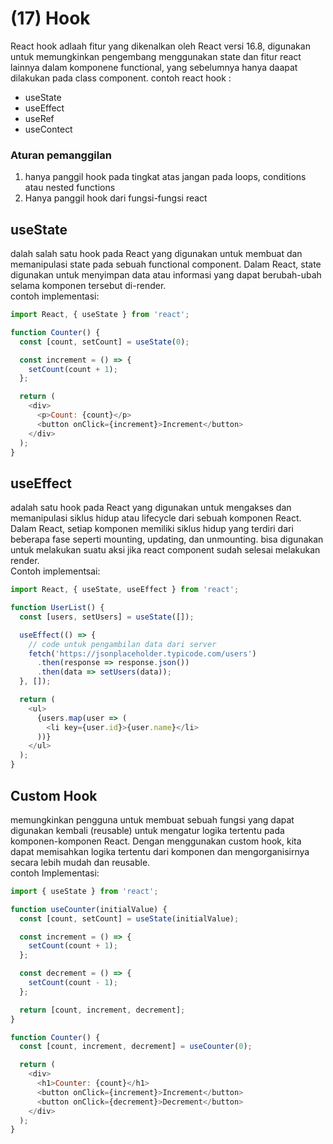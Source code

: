 # (17) Hook #
React hook adlaah fitur yang dikenalkan oleh React versi 16.8, digunakan untuk memungkinkan pengembang menggunakan state dan fitur react lainnya dalam komponene functional, yang sebelumnya hanya daapat dilakukan pada class component. contoh react hook :
- useState
- useEffect
- useRef
- useContect
### Aturan pemanggilan ###
1. hanya panggil hook pada tingkat atas jangan pada loops, conditions atau nested functions
2. Hanya panggil hook dari fungsi-fungsi react

## useState ##
dalah salah satu hook pada React yang digunakan untuk membuat dan memanipulasi state pada sebuah functional component. Dalam React, state digunakan untuk menyimpan data atau informasi yang dapat berubah-ubah selama komponen tersebut di-render. <br>
contoh implementasi: <br>
```javascript
import React, { useState } from 'react';

function Counter() {
  const [count, setCount] = useState(0);

  const increment = () => {
    setCount(count + 1);
  };

  return (
    <div>
      <p>Count: {count}</p>
      <button onClick={increment}>Increment</button>
    </div>
  );
}
```

## useEffect ##
adalah satu hook pada React yang digunakan untuk mengakses dan memanipulasi siklus hidup atau lifecycle dari sebuah komponen React. Dalam React, setiap komponen memiliki siklus hidup yang terdiri dari beberapa fase seperti mounting, updating, dan unmounting. bisa digunakan untuk melakukan suatu aksi jika react component sudah selesai melakukan render. <br>
Contoh implementsai: <br>
```javascript
import React, { useState, useEffect } from 'react';

function UserList() {
  const [users, setUsers] = useState([]);

  useEffect(() => {
    // code untuk pengambilan data dari server
    fetch('https://jsonplaceholder.typicode.com/users')
      .then(response => response.json())
      .then(data => setUsers(data));
  }, []);

  return (
    <ul>
      {users.map(user => (
        <li key={user.id}>{user.name}</li>
      ))}
    </ul>
  );
}
```

## Custom Hook ##
memungkinkan pengguna untuk membuat sebuah fungsi yang dapat digunakan kembali (reusable) untuk mengatur logika tertentu pada komponen-komponen React. Dengan menggunakan custom hook, kita dapat memisahkan logika tertentu dari komponen dan mengorganisirnya secara lebih mudah dan reusable. <br>
contoh Implementasi: <br>
```javascript
import { useState } from 'react';

function useCounter(initialValue) {
  const [count, setCount] = useState(initialValue);

  const increment = () => {
    setCount(count + 1);
  };

  const decrement = () => {
    setCount(count - 1);
  };

  return [count, increment, decrement];
}

function Counter() {
  const [count, increment, decrement] = useCounter(0);

  return (
    <div>
      <h1>Counter: {count}</h1>
      <button onClick={increment}>Increment</button>
      <button onClick={decrement}>Decrement</button>
    </div>
  );
}
```

